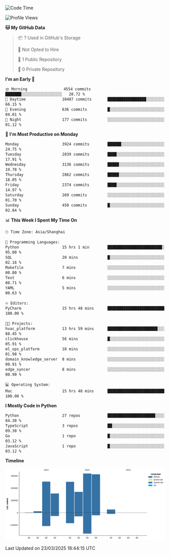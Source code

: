 <!--START_SECTION:waka-->
![Code Time](http://img.shields.io/badge/Code%20Time-205%20hrs%2028%20mins-blue)

![Profile Views](http://img.shields.io/badge/Profile%20Views-0-blue)

**🐱 My GitHub Data** 

> 📦 ? Used in GitHub's Storage 
 > 
> 🚫 Not Opted to Hire
 > 
> 📜 1 Public Repository 
 > 
> 🔑 0 Private Repository 
 > 
**I'm an Early 🐤** 

```text
🌞 Morning                4554 commits        ███████░░░░░░░░░░░░░░░░░░   28.72 % 
🌆 Daytime                10487 commits       █████████████████░░░░░░░░   66.15 % 
🌃 Evening                636 commits         █░░░░░░░░░░░░░░░░░░░░░░░░   04.01 % 
🌙 Night                  177 commits         ░░░░░░░░░░░░░░░░░░░░░░░░░   01.12 % 
```
📅 **I'm Most Productive on Monday** 

```text
Monday                   3924 commits        ██████░░░░░░░░░░░░░░░░░░░   24.75 % 
Tuesday                  2839 commits        ████░░░░░░░░░░░░░░░░░░░░░   17.91 % 
Wednesday                3136 commits        █████░░░░░░░░░░░░░░░░░░░░   19.78 % 
Thursday                 2862 commits        █████░░░░░░░░░░░░░░░░░░░░   18.05 % 
Friday                   2374 commits        ████░░░░░░░░░░░░░░░░░░░░░   14.97 % 
Saturday                 269 commits         ░░░░░░░░░░░░░░░░░░░░░░░░░   01.70 % 
Sunday                   450 commits         █░░░░░░░░░░░░░░░░░░░░░░░░   02.84 % 
```


📊 **This Week I Spent My Time On** 

```text
🕑︎ Time Zone: Asia/Shanghai

💬 Programming Languages: 
Python                   15 hrs 1 min        ████████████████████████░   95.00 % 
SQL                      20 mins             █░░░░░░░░░░░░░░░░░░░░░░░░   02.16 % 
Makefile                 7 mins              ░░░░░░░░░░░░░░░░░░░░░░░░░   00.80 % 
Text                     6 mins              ░░░░░░░░░░░░░░░░░░░░░░░░░   00.71 % 
YAML                     5 mins              ░░░░░░░░░░░░░░░░░░░░░░░░░   00.63 % 

🔥 Editors: 
PyCharm                  15 hrs 48 mins      █████████████████████████   100.00 % 

🐱‍💻 Projects: 
hvac_platform            13 hrs 59 mins      ██████████████████████░░░   88.45 % 
clickhouse               56 mins             █░░░░░░░░░░░░░░░░░░░░░░░░   05.91 % 
ml_ops_platform          18 mins             ░░░░░░░░░░░░░░░░░░░░░░░░░   01.98 % 
domain_knowledge_server  8 mins              ░░░░░░░░░░░░░░░░░░░░░░░░░   00.91 % 
edge_syncer              8 mins              ░░░░░░░░░░░░░░░░░░░░░░░░░   00.90 % 

💻 Operating System: 
Mac                      15 hrs 48 mins      █████████████████████████   100.00 % 
```

**I Mostly Code in Python** 

```text
Python                   27 repos            █████████████████████░░░░   84.38 % 
TypeScript               3 repos             ██░░░░░░░░░░░░░░░░░░░░░░░   09.38 % 
Go                       1 repo              █░░░░░░░░░░░░░░░░░░░░░░░░   03.12 % 
JavaScript               1 repo              █░░░░░░░░░░░░░░░░░░░░░░░░   03.12 % 
```



**Timeline**

![Lines of Code chart](https://raw.githubusercontent.com/jixingyou/jixingyou/main/assets/bar_graph.png)


 Last Updated on 23/03/2025 18:44:15 UTC
<!--END_SECTION:waka-->